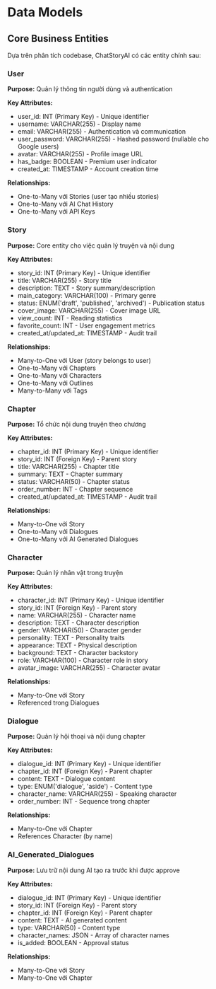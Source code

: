 # Data Models

## Core Business Entities

Dựa trên phân tích codebase, ChatStoryAI có các entity chính sau:

### User

**Purpose:** Quản lý thông tin người dùng và authentication

**Key Attributes:**

- user_id: INT (Primary Key) - Unique identifier
- username: VARCHAR(255) - Display name
- email: VARCHAR(255) - Authentication và communication
- user_password: VARCHAR(255) - Hashed password (nullable cho Google users)
- avatar: VARCHAR(255) - Profile image URL
- has_badge: BOOLEAN - Premium user indicator
- created_at: TIMESTAMP - Account creation time

**Relationships:**

- One-to-Many với Stories (user tạo nhiều stories)
- One-to-Many với AI Chat History
- One-to-Many với API Keys

### Story

**Purpose:** Core entity cho việc quản lý truyện và nội dung

**Key Attributes:**

- story_id: INT (Primary Key) - Unique identifier
- title: VARCHAR(255) - Story title
- description: TEXT - Story summary/description
- main_category: VARCHAR(100) - Primary genre
- status: ENUM('draft', 'published', 'archived') - Publication status
- cover_image: VARCHAR(255) - Cover image URL
- view_count: INT - Reading statistics
- favorite_count: INT - User engagement metrics
- created_at/updated_at: TIMESTAMP - Audit trail

**Relationships:**

- Many-to-One với User (story belongs to user)
- One-to-Many với Chapters
- One-to-Many với Characters
- One-to-Many với Outlines
- Many-to-Many với Tags

### Chapter

**Purpose:** Tổ chức nội dung truyện theo chương

**Key Attributes:**

- chapter_id: INT (Primary Key) - Unique identifier
- story_id: INT (Foreign Key) - Parent story
- title: VARCHAR(255) - Chapter title
- summary: TEXT - Chapter summary
- status: VARCHAR(50) - Chapter status
- order_number: INT - Chapter sequence
- created_at/updated_at: TIMESTAMP - Audit trail

**Relationships:**

- Many-to-One với Story
- One-to-Many với Dialogues
- One-to-Many với AI Generated Dialogues

### Character

**Purpose:** Quản lý nhân vật trong truyện

**Key Attributes:**

- character_id: INT (Primary Key) - Unique identifier
- story_id: INT (Foreign Key) - Parent story
- name: VARCHAR(255) - Character name
- description: TEXT - Character description
- gender: VARCHAR(50) - Character gender
- personality: TEXT - Personality traits
- appearance: TEXT - Physical description
- background: TEXT - Character backstory
- role: VARCHAR(100) - Character role in story
- avatar_image: VARCHAR(255) - Character avatar

**Relationships:**

- Many-to-One với Story
- Referenced trong Dialogues

### Dialogue

**Purpose:** Quản lý hội thoại và nội dung chapter

**Key Attributes:**

- dialogue_id: INT (Primary Key) - Unique identifier
- chapter_id: INT (Foreign Key) - Parent chapter
- content: TEXT - Dialogue content
- type: ENUM('dialogue', 'aside') - Content type
- character_name: VARCHAR(255) - Speaking character
- order_number: INT - Sequence trong chapter

**Relationships:**

- Many-to-One với Chapter
- References Character (by name)

### AI_Generated_Dialogues

**Purpose:** Lưu trữ nội dung AI tạo ra trước khi được approve

**Key Attributes:**

- dialogue_id: INT (Primary Key) - Unique identifier
- story_id: INT (Foreign Key) - Parent story
- chapter_id: INT (Foreign Key) - Parent chapter
- content: TEXT - AI generated content
- type: VARCHAR(50) - Content type
- character_names: JSON - Array of character names
- is_added: BOOLEAN - Approval status

**Relationships:**

- Many-to-One với Story
- Many-to-One với Chapter
